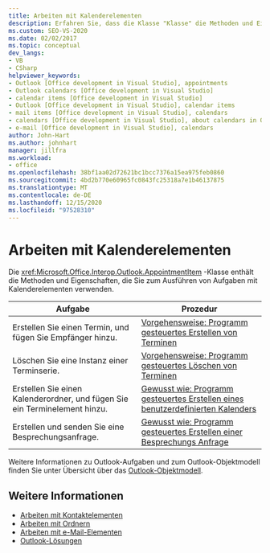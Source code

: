 ```yaml
---
title: Arbeiten mit Kalenderelementen
description: Erfahren Sie, dass die Klasse "Klasse" die Methoden und Eigenschaften enthält, die Sie zum Ausführen von Aufgaben mit Kalenderelementen verwenden.
ms.custom: SEO-VS-2020
ms.date: 02/02/2017
ms.topic: conceptual
dev_langs:
- VB
- CSharp
helpviewer_keywords:
- Outlook [Office development in Visual Studio], appointments
- Outlook calendars [Office development in Visual Studio]
- calendar items [Office development in Visual Studio]
- Outlook [Office development in Visual Studio], calendar items
- mail items [Office development in Visual Studio], calendars
- calendars [Office development in Visual Studio], about calendars in Outlook
- e-mail [Office development in Visual Studio], calendars
author: John-Hart
ms.author: johnhart
manager: jillfra
ms.workload:
- office
ms.openlocfilehash: 38bf1aa02d72621bc1bcc7376a15ea975feb0860
ms.sourcegitcommit: 4bd2b770e60965fc0843fc25318a7e1b46137875
ms.translationtype: MT
ms.contentlocale: de-DE
ms.lasthandoff: 12/15/2020
ms.locfileid: "97528310"
---
```

# <a name="work-with-calendar-items"></a>Arbeiten mit Kalenderelementen
  Die <xref:Microsoft.Office.Interop.Outlook.AppointmentItem> -Klasse enthält die Methoden und Eigenschaften, die Sie zum Ausführen von Aufgaben mit Kalenderelementen verwenden.

|Aufgabe|Prozedur|
|----------|---------------|
|Erstellen Sie einen Termin, und fügen Sie Empfänger hinzu.|[Vorgehensweise: Programm gesteuertes Erstellen von Terminen](../vsto/how-to-programmatically-create-appointments.md)|
|Löschen Sie eine Instanz einer Terminserie.|[Vorgehensweise: Programm gesteuertes Löschen von Terminen](../vsto/how-to-programmatically-delete-appointments.md)|
|Erstellen Sie einen Kalenderordner, und fügen Sie ein Terminelement hinzu.|[Gewusst wie: Programm gesteuertes Erstellen eines benutzerdefinierten Kalenders](../vsto/how-to-programmatically-create-a-custom-calendar.md)|
|Erstellen und senden Sie eine Besprechungsanfrage.|[Gewusst wie: Programm gesteuertes Erstellen einer Besprechungs Anfrage](../vsto/how-to-programmatically-create-a-meeting-request.md)|

 Weitere Informationen zu Outlook-Aufgaben und zum Outlook-Objektmodell finden Sie unter Übersicht über das [Outlook-Objektmodell](../vsto/outlook-object-model-overview.md).

## <a name="see-also"></a>Weitere Informationen
- [Arbeiten mit Kontaktelementen](../vsto/working-with-contact-items.md)
- [Arbeiten mit Ordnern](../vsto/working-with-folders.md)
- [Arbeiten mit e-Mail-Elementen](../vsto/working-with-mail-items.md)
- [Outlook-Lösungen](../vsto/outlook-solutions.md)
